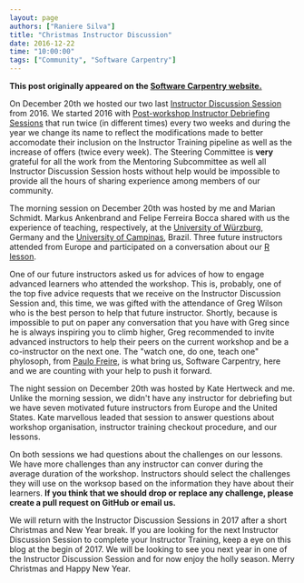 ```yaml
---
layout: page
authors: ["Raniere Silva"]
title: "Christmas Instructor Discussion"
date: 2016-12-22
time: "10:00:00"
tags: ["Community", "Software Carpentry"]
---
```


<p><b>This post originally appeared on the <a href="https://software-carpentry.org/">Software Carpentry website.</a></b></p>

On December 20th we hosted our two last [Instructor Discussion Session](http://pad.software-carpentry.org/instructor-discussion) from 2016. We started 2016 with [Post-workshop Instructor Debriefing Sessions](https://software-carpentry.org/blog/2016/01/instructor-debriefing-round-01.html) that run twice (in different times) every two weeks and during the year we change its name to reflect the modifications made to better accomodate their inclusion on the Instructor Training pipeline as well as the increase of offers (twice every week). The Steering Committee is **very** grateful for all the work from the Mentoring Subcommittee as well all Instructor Discussion Session hosts without help would be impossible to provide all the hours of sharing experience among members of our community.

The morning session on December 20th was hosted by me and Marian Schmidt. Markus Ankenbrand and Felipe Ferreira Bocca shared with us the experience of teaching, respectively, at the [University of Würzburg](https://swcarpentry-wuerzburg.github.io/2016-11-09-Wuerzburg/), Germany and the [University of Campinas](https://boccaff.github.io/2016-12-05-unicamp/), Brazil. Three future instructors attended from Europe and participated on a conversation about our [R lesson](https://swcarpentry.github.io/r-novice-gapminder/).

One of our future instructors asked us for advices of how to engage advanced learners who attended the workshop. This is, probably, one of the top five advice requests that we receive on the Instructor Discussion Session and, this time, we was gifted with the attendance of Greg Wilson who is the best person to help that future instructor. Shortly, because is impossible to put on paper any conversation that you have with Greg since he is always inspiring you to climb higher, Greg recommended to invite advanced instructors to help their peers on the current workshop and be a co-instructor on the next one. The "watch one, do one, teach one" phylosoph, from [Paulo Freire](https://en.wikipedia.org/wiki/Paulo_Freire), is what bring us, Software Carpentry, here and we are counting with your help to push it forward.

The night session on December 20th was hosted by Kate Hertweck and me. Unlike the morning session, we didn't have any instructor for debriefing but we have seven motivated future instructors from Europe and the United States. Kate marvellous leaded that session to answer questions about workshop organisation, instructor training checkout procedure, and our lessons.

On both sessions we had questions about the challenges on our lessons. We have more challenges than any instructor can conver during the average duration of the workshop. Instructors should select the challenges they will use on the worksop based on the information they have about their learners. **If you think that we should drop or replace any challenge, please create a pull request on GitHub or email us.**

We will return with the Instructor Discussion Sessions in 2017 after a short Christmas and New Year break. If you are looking for the next Instructor Discussion Session to complete your Instructor Training, keep a eye on this blog at the begin of 2017. We will be looking to see you next year in one of the Instructor Discussion Session and for now enjoy the holly season. Merry Christmas and Happy New Year.
